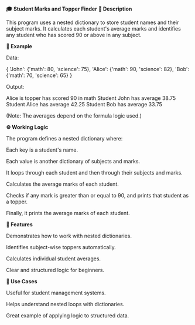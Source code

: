**🎓 Student Marks and Topper Finder**
**📘 Description**

This program uses a nested dictionary to store student names and their subject marks.
It calculates each student's average marks and identifies any student who has scored 90 or above in any subject.

**🧠 Example**

Data:

{
    'John': {'math': 80, 'science': 75},
    'Alice': {'math': 90, 'science': 82},
    'Bob': {'math': 70, 'science': 65}
}


Output:

Alice is topper has scored 90 in math
Student John has average 38.75
Student Alice has average 42.25
Student Bob has average 33.75


(Note: The averages depend on the formula logic used.)

**⚙️ Working Logic**

The program defines a nested dictionary where:

Each key is a student's name.

Each value is another dictionary of subjects and marks.

It loops through each student and then through their subjects and marks.

Calculates the average marks of each student.

Checks if any mark is greater than or equal to 90, and prints that student as a topper.

Finally, it prints the average marks of each student.

**🚀 Features**

Demonstrates how to work with nested dictionaries.

Identifies subject-wise toppers automatically.

Calculates individual student averages.

Clear and structured logic for beginners.

**🧰 Use Cases**

Useful for student management systems.

Helps understand nested loops with dictionaries.

Great example of applying logic to structured data.